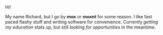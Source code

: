 Hi!

My name Richard, but I go by **mox** or **moxnt** for some reason.
I like fast paced flashy stuff and writing software for convenience.
Currently *getting my education* stats up, but still *looking for opportunities* in the meantime.
<!---
moxnt/moxnt is a ✨ special ✨ repository because its `README.md` (this file) appears on your GitHub profile.
You can click the Preview link to take a look at your changes.
--->
